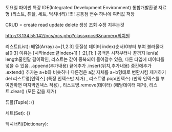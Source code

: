 토요일 파이썬 특강
IDE(Integrated Development Environment) 통합개발환경
자료형 (리스트, 튜플, 세트, 딕셔너리) !!!!! 공통점 변수 하나에 여러값 저장

CRUD = create read update delete  생성 조회 수정 지우는것 

http://3.134.55.142/ncs/ncs.php?class=ncs6&namer=최치원

리스트(List): 배열(Array) a=[1,2.3] 동질성 데이터 index(순서)0부터 부여 불러올때  a[0:3] 이유는 [시작index:끝index+1] [ :2],[1: ] 공백은 시작부터나 끝까지 len(a) length줄인말 길이확인, 리스트는 값이 중복되어 들어갈수 있음, 다른 타입에 데이터를 넣을 수 있음. .append(추가내용) 끝에추가 .insert(위치,추가내용) 중간에추가 .extend() 추가는 a+b와 비슷하나 다른점은 a값 자체를 a+b형태로 변환시킴 
제거하기 del 리스트명[인덱스] (특정 인덱스만 제거) , 리스트명.pop(인덱스)  (만약 인덱스를 부여안하면 마지막인덱스 적용) , 리스트명.remove(데이터) (해당데이터 제거), 리스트.clear() (모든 값을 제거)


튜플(Tuple): ()

세트(Set): {}

딕셔너리(Dictionary):